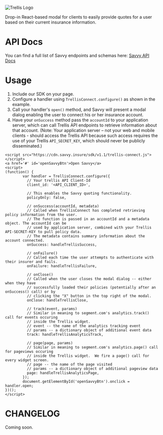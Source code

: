 ![Trellis Logo](https://cdn.trellisconnect.com/sdk/v1.1/js-sdk/assets/images/header.png)

Drop-in React-based modal for clients to easily provide quotes for a user based on their current insurance information.

# API Docs

You can find a full list of Savvy endpoints and schemas here: [Savvy API Docs](https://savvy.insure/docs)

# Usage

1. Include our SDK on your page.
2. Configure a handler using `TrellisConnect.configure()` as shown in the example.
3. Call your handler's `open()` method, and Savvy will present a modal dialog enabling the user to connect his or her insurance account.
4. Have your `onSuccess` method pass the `accountId` to your application server, which can call Trellis API endpoints to retrieve information about that account. (Note: Your application server – not your web and mobile clients - should access the Trellis API because such access requires the use of your Trellis `API_SECRET_KEY`, which should never be publicly disseminated.)

```
<script src="https://cdn.savvy.insure/sdk/v1.1/trellis-connect.js"></script>
<a href='#' id='openSavvyBtn'>Open Savvy</a>
<script>
(function() {
        var handler = TrellisConnect.configure({
          // Your trellis API Client-Id
          client_id: '<API_CLIENT_ID>',

          // This enables the Savvy quoting functionality.
          policyOnly: false,

          // onSuccess(accountId, metadata)
          // Called when TrellisConnect has completed retrieving policy information from the user.
          // The function is passed in an accountId and a metadata object. The accountId can be
          // used by application server, combined with your Trellis API-SECRET-KEY to pull policy data.
          // The metadata contains summary information about the account connected.
          onSuccess: handleTrellisSuccess,

          // onFailure()
          // Called each time the user attempts to authenticate with their insurer and fails.
          onFailure: handleTrellisFailure,

          // onClose()
          // Called when the user closes the modal dialog -- either when they have
          // successfully loaded their policies (potentially after an onSuccess() call) or by
          // clicking the "X" button in the top right of the modal.
          onClose: handleTrellisClose,

          // track(event, params)
          // Similar in meaning to segment.com's analytics.track() call for events occuring
          // inside the Trellis widget.
          // event -- the name of the analytics tracking event
          // params -- a dictionary object of additional event data
          track: handleTrellisAnalyticsTrack,

          // page(page, params)
          // Similar in meaning to segment.com's analytics.page() call for pageviews occuring
          // inside the Trellis widget.  We fire a page() call for every widget screen.
          // page -- the name of the page visited
          // params -- a dictionary object of additional pageview data
          page: handleTrellisAnalyticsPage,
        });
        document.getElementById('openSavvyBtn').onclick = handler.open;
})();
</script>
```

# CHANGELOG

Coming soon.